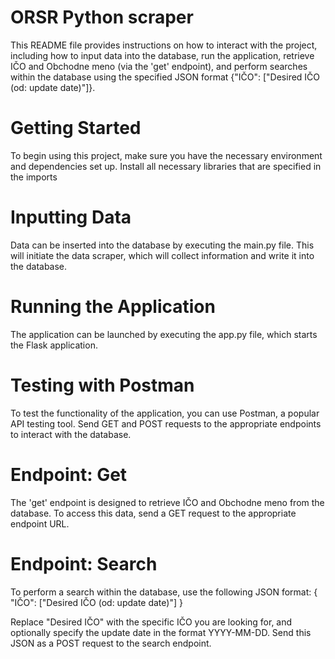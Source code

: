 # ORSR Python scraper
This README file provides instructions on how to interact with the project, including how to input data into the database, run the application, retrieve IČO and Obchodne meno (via the 'get' endpoint), and perform searches within the database using the specified JSON format {"IČO": ["Desired IČO (od: update date)"]}.        

# Getting Started
To begin using this project, make sure you have the necessary environment and dependencies set up. Install all necessary libraries that are specified in the imports

# Inputting Data
Data can be inserted into the database by executing the main.py file. This will initiate the data scraper, which will collect information and write it into the database.

# Running the Application
The application can be launched by executing the app.py file, which starts the Flask application.

# Testing with Postman
To test the functionality of the application, you can use Postman, a popular API testing tool. Send GET and POST requests to the appropriate endpoints to interact with the database.

# Endpoint: Get
The 'get' endpoint is designed to retrieve IČO and Obchodne meno from the database. To access this data, send a GET request to the appropriate endpoint URL.

# Endpoint: Search
To perform a search within the database, use the following JSON format:
{
    "IČO": ["Desired IČO (od: update date)"]
}

Replace "Desired IČO" with the specific IČO you are looking for, and optionally specify the update date in the format YYYY-MM-DD. Send this JSON as a POST request to the search endpoint.

